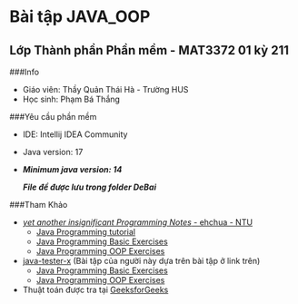 # Bài tập JAVA_OOP
## Lớp Thành phần Phần mềm - MAT3372 01 kỳ 211

###Info
* Giáo viên: Thầy Quản Thái Hà - Trường HUS 
* Học sinh: Phạm Bá Thắng

###Yêu cầu phần mềm
* IDE: Intellij IDEA Community  
* Java version: 17  
* ***Minimum java version: 14***  
 

  ***File đề được lưu trong folder DeBai***

###Tham Khảo
  - [ *yet another insignificant Programming Notes* - ehchua - NTU](https://www3.ntu.edu.sg/home/ehchua/programming)
    - [Java Programming tutorial](https://www3.ntu.edu.sg/home/ehchua/programming/index.html#Java)
    - [Java Programming Basic Exercises](https://www3.ntu.edu.sg/home/ehchua/programming/java/J2a_BasicsExercises.html)
    - [Java Programming OOP Exercises](https://www3.ntu.edu.sg/home/ehchua/programming/java/J3f_OOPExercises.html)
  - [java-tester-x](https://github.com/java-tester-x) (Bài tập của người này dựa trên bài tập ở link trên)
    - [Java Programming Basic Exercises](https://github.com/java-tester-x/javaexercises)
    - [Java Programming OOP Exercises](https://github.com/java-tester-x/JavaExercises4)
  - Thuật toán được tra tại [GeeksforGeeks](https://www.geeksforgeeks.org/fundamentals-of-algorithms/?ref=shm)

